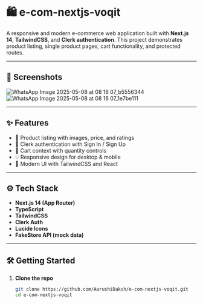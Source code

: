 # 🛍️ e-com-nextjs-voqit

A responsive and modern e-commerce web application built with **Next.js 14**, **TailwindCSS**, and **Clerk authentication**. This project demonstrates product listing, single product pages, cart functionality, and protected routes.

---

## 📸 Screenshots
![WhatsApp Image 2025-05-08 at 08 16 07_b5556344](https://github.com/user-attachments/assets/e8ffd36b-337d-416b-b420-e259808e2e47)
![WhatsApp Image 2025-05-08 at 08 16 07_1e7be111](https://github.com/user-attachments/assets/aa73f925-df6d-4314-8e95-f88725bee3c5)

---

## ✨ Features

- 🛒 Product listing with images, price, and ratings
- 🔐 Clerk authentication with Sign In / Sign Up
- 🧺 Cart context with quantity controls
- 💡 Responsive design for desktop & mobile
- 🚀 Modern UI with TailwindCSS and React

---

## ⚙️ Tech Stack

- **Next.js 14 (App Router)**
- **TypeScript**
- **TailwindCSS**
- **Clerk Auth**
- **Lucide Icons**
- **FakeStore API (mock data)**

---

## 🛠️ Getting Started

1. **Clone the repo**
   ```bash
   git clone https://github.com/AarushiDaksh/e-com-nextjs-voqit.git
   cd e-com-nextjs-voqit
